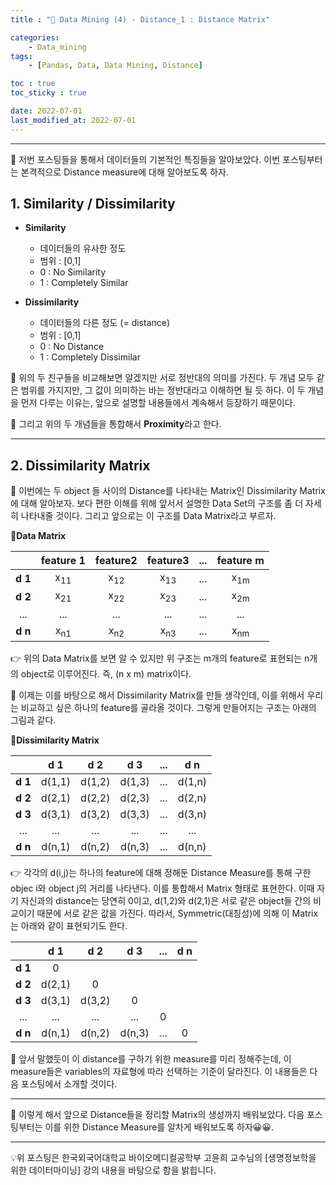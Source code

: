 ```yaml
---
title : "🧩 Data Mining (4) - Distance_1 : Distance Matrix"

categories:
    - Data_mining
tags:
    - [Pandas, Data, Data Mining, Distance]

toc : true
toc_sticky : true

date: 2022-07-01
last_modified_at: 2022-07-01
---  
```

* * *  
  
🧩 저번 포스팅들을 통해서 데이터들의 기본적인 특징들을 알아보았다. 이번 포스팅부터는 본격적으로 Distance measure에 대해 알아보도록 하자.  
  
## 1. Similarity / Dissimilarity
  
- <b>Similarity</b>  
    - 데이터들의 유사한 정도  
    - 범위 : [0,1]  
    - 0 : No Similarity  
    - 1 : Completely Similar  
  
- <b>Dissimilarity</b>  
    - 데이터들의 다른 정도 (= distance)  
    - 범위 : [0,1]  
    - 0 : No Distance  
    - 1 : Completely Dissimilar  
  
  
🧩 위의 두 친구들을 비교해보면 알겠지만 서로 정반대의 의미를 가진다. 두 개념 모두 같은 범위를 가지지만, 그 값이 의미하는 바는 정반대라고 이해하면 될 듯 하다. 이 두 개념을 먼저 다루는 이유는, 앞으로 설명할 내용들에서 계속해서 등장하기 때문이다.  
  
🧩 그리고 위의 두 개념들을 통합해서 <b><a>Proximity</a></b>라고 한다.
  
* * *  

## 2. Dissimilarity Matrix  
  
🧩 이번에는 두 object 들 사이의 Distance를 나타내는 Matrix인 <a>Dissimilarity Matrix</a>에 대해 알아보자. 보다 편한 이해를 위해 앞서서 설명한 Data Set의 구조를 좀 더 자세히 나타내줄 것이다. 그리고 앞으로는 이 구조를 <a>Data Matrix</a>라고 부르자.  

  
<b>📝Data Matrix</b>  

||feature 1|feature2|feature3|...|feature m|
|:---:|:------:|:--------:|:--------:|:---:|:---------:|
|<b>d 1</b>|x<sub>11</sub>|x<sub>12</sub>|x<sub>13</sub>|...|x<sub>1m</sub>|
|<b>d 2</b>|x<sub>21</sub>|x<sub>22</sub>|x<sub>23</sub>|...|x<sub>2m</sub>|
|...|...|...|...|...|...|
|<b>d n</b>|x<sub>n1</sub>|x<sub>n2</sub>|x<sub>n3</sub>|...|x<sub>nm</sub>|  
  
👉 위의 Data Matrix를 보면 알 수 있지만 위 구조는 m개의 feature로 표현되는 n개의 object로 이루어진다. 즉, (n x m) matrix이다.  
  
🧩 이제는 이를 바탕으로 해서 Dissimilarity Matrix를 만들 생각인데, 이를 위해서 우리는 비교하고 싶은 하나의 feature를 골라올 것이다. 그렇게 만들어지는 구조는 아래의 그림과 같다.  
  
<b>📝Dissimilarity Matrix</b>  
  
||d 1|d 2|d 3|...|d n|
|:---:|:------:|:--------:|:--------:|:---:|:---------:|
|<b>d 1</b>|d(1,1)|d(1,2)|d(1,3)|...|d(1,n)|
|<b>d 2</b>|d(2,1)|d(2,2)|d(2,3)|...|d(2,n)|
|<b>d 3</b>|d(3,1)|d(3,2)|d(3,3)|...|d(3,n)|
|...|...|...|...|...|...|
|<b>d n</b>|d(n,1)|d(n,2)|d(n,3)|...|d(n,n)|  

👉 각각의 d(i,j)는 하나의 feature에 대해 정해둔 Distance Measure를 통해 구한 objec i와 object j의 거리를 나타낸다. 이를 통합해서 Matrix 형태로 표현한다. 이때 자기 자신과의 distance는 당연히 0이고, d(1,2)와 d(2,1)은 서로 같은 object들 간의 비교이기 때문에 서로 같은 값을 가진다. 따라서, Symmetric(대칭성)에 의해 이 Matrix는 아래와 같이 표현되기도 한다.  

  
||d 1|d 2|d 3|...|d n|
|:---:|:------:|:--------:|:--------:|:---:|:---------:|
|<b>d 1</b>|0|||||
|<b>d 2</b>|d(2,1)|0||||
|<b>d 3</b>|d(3,1)|d(3,2)|0|||
|...|...|...|...|0||
|<b>d n</b>|d(n,1)|d(n,2)|d(n,3)|...|0|  
  
🧩 앞서 말했듯이 이 distance를 구하기 위한 measure를 미리 정해주는데, 이 measure들은 variables의 자료형에 따라 선택하는 기준이 달라진다. 이 내용들은 다음 포스팅에서 소개할 것이다.  
  
* * *  

🧩 이렇게 해서 앞으로 Distance들을 정리할 Matrix의 생성까지 배워보았다. 다음 포스팅부터는 이를 위한 Distance Measure를 알차게 배워보도록 하자😀😀.  
  
* * *  
<div style="text-align: left">💡위 포스팅은 한국외국어대학교 바이오메디컬공학부 고윤희 교수님의 [생명정보학을 위한 데이터마이닝] 강의 내용을 바탕으로 함을 밝힙니다.</div>
